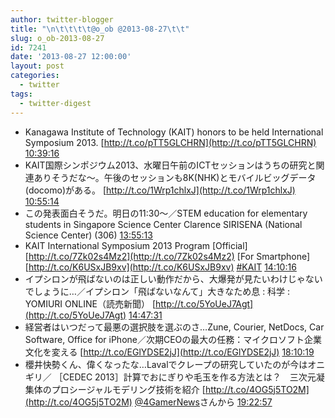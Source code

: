 ```yaml
---
author: twitter-blogger
title: "\n\t\t\t\t@o_ob @2013-08-27\t\t"
slug: o_ob-2013-08-27
id: 7241
date: '2013-08-27 12:00:00'
layout: post
categories:
  - twitter
tags:
  - twitter-digest
---
```


*   Kanagawa Institute of Technology (KAIT) honors to be held International Symposium 2013\. [http://t.co/pTT5GLCHRN](http://t.co/pTT5GLCHRN) [10:39:16](http://twitter.com/o_ob/statuses/372171420979048449)
*   KAIT国際シンポジウム2013、水曜日午前のICTセッションはうちの研究と関連ありそうだな～。午後のセッションも8K(NHK)とモバイルビッグデータ(docomo)がある。 [http://t.co/1Wrp1chlxJ](http://t.co/1Wrp1chlxJ) [10:55:14](http://twitter.com/o_ob/statuses/372175440309280769)
*   この発表面白そうだ。明日の11:30～／STEM education for elementary students in Singapore Science Center Clarence SIRISENA (National Science Center) (306) [13:55:13](http://twitter.com/o_ob/statuses/372220736103911424)
*   KAIT International Symposium 2013 Program [Official] [http://t.co/7Zk02s4Mz2](http://t.co/7Zk02s4Mz2) [For Smartphone] [http://t.co/K6USxJB9xv](http://t.co/K6USxJB9xv) [#KAIT](http://search.twitter.com/search?q=%23KAIT) [14:10:16](http://twitter.com/o_ob/statuses/372224521639456768)
*   イプシロンが飛ばないのは正しい動作だから、大爆発が見たいわけじゃないでしょうに…／イプシロン「飛ばないなんて」大きなため息 : 科学 : YOMIURI ONLINE（読売新聞） [http://t.co/5YoUeJ7Agt](http://t.co/5YoUeJ7Agt) [14:47:31](http://twitter.com/o_ob/statuses/372233896743559168)
*   経営者はいつだって最悪の選択肢を選ぶのさ…Zune, Courier, NetDocs, Car Software, Office for iPhone／次期CEOの最大の任務：マイクロソフト企業文化を変える [http://t.co/EGlYDSE2jJ](http://t.co/EGlYDSE2jJ) [18:10:19](http://twitter.com/o_ob/statuses/372284934716547072)
*   櫻井快勢くん、偉くなったな…Lavalでクレープの研究していたのが今はオニギリ／ ［CEDEC 2013］計算でおにぎりや毛玉を作る方法とは？　三次元凝集体のプロシージャルモデリング技術を紹介 [http://t.co/4OG5j5TO2M](http://t.co/4OG5j5TO2M) [@4GamerNews](http://twitter.com/4GamerNews)さんから [19:22:57](http://twitter.com/o_ob/statuses/372303212650311680)